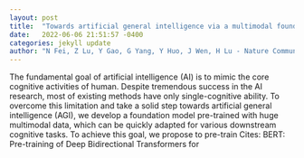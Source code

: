 ```yaml
---
layout: post
title:  "Towards artificial general intelligence via a multimodal foundation model"
date:   2022-06-06 21:51:57 -0400
categories: jekyll update
author: "N Fei, Z Lu, Y Gao, G Yang, Y Huo, J Wen, H Lu - Nature Communications, 2022"
---
```

The fundamental goal of artificial intelligence (AI) is to mimic the core cognitive activities of human. Despite tremendous success in the AI research, most of existing methods have only single-cognitive ability. To overcome this limitation and take a solid step towards artificial general intelligence (AGI), we develop a foundation model pre-trained with huge multimodal data, which can be quickly adapted for various downstream cognitive tasks. To achieve this goal, we propose to pre-train  Cites: BERT: Pre-training of Deep Bidirectional Transformers for